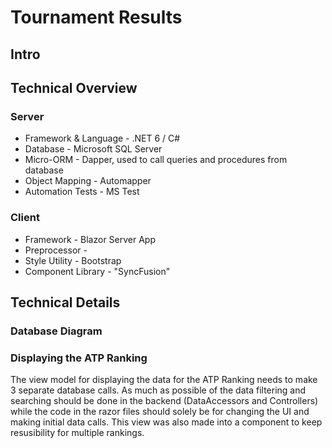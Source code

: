 # Tournament Results

## Intro


## Technical Overview

### Server
* Framework & Language - .NET 6 / C#
* Database - Microsoft SQL Server
* Micro-ORM - Dapper, used to call queries and procedures from database
* Object Mapping - Automapper
* Automation Tests - MS Test
### Client
* Framework - Blazor Server App
* Preprocessor - 
* Style Utility - Bootstrap
* Component Library - "SyncFusion"

## Technical Details

### Database Diagram
### Displaying the ATP Ranking
The view model for displaying the data for the ATP Ranking needs to make 3 separate database calls.
As much as possible of the data filtering and searching should be done in the backend (DataAccessors and Controllers) while the code in the razor files should solely be for changing the UI and making initial data calls.
This view was also made into a component to keep resusibility for multiple rankings.
